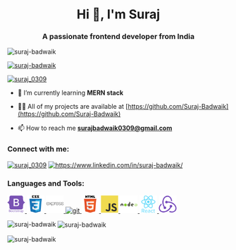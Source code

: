 <h1 align="center">Hi 👋, I'm Suraj</h1>
<h3 align="center">A passionate frontend developer from India</h3>

<p align="left"> <img src="https://komarev.com/ghpvc/?username=suraj-badwaik&label=Profile%20views&color=0e75b6&style=flat" alt="suraj-badwaik" /> </p>

<p align="left"> <a href="https://github.com/ryo-ma/github-profile-trophy"><img src="https://github-profile-trophy.vercel.app/?username=suraj-badwaik" alt="suraj-badwaik" /></a> </p>

<p align="left"> <a href="https://twitter.com/suraj_0309" target="blank"><img src="https://img.shields.io/twitter/follow/suraj_0309?logo=twitter&style=for-the-badge" alt="suraj_0309" /></a> </p>

- 🌱 I’m currently learning **MERN stack**

- 👨‍💻 All of my projects are available at [https://github.com/Suraj-Badwaik](https://github.com/Suraj-Badwaik)

- 📫 How to reach me **surajbadwaik0309@gmail.com**

<h3 align="left">Connect with me:</h3>
<p align="left">
<a href="https://twitter.com/suraj_0309" target="blank"><img align="center" src="https://raw.githubusercontent.com/rahuldkjain/github-profile-readme-generator/master/src/images/icons/Social/twitter.svg" alt="suraj_0309" height="30" width="40" /></a>
<a href="https://linkedin.com/in/https://www.linkedin.com/in/suraj-badwaik/" target="blank"><img align="center" src="https://raw.githubusercontent.com/rahuldkjain/github-profile-readme-generator/master/src/images/icons/Social/linked-in-alt.svg" alt="https://www.linkedin.com/in/suraj-badwaik/" height="30" width="40" /></a>
</p>

<h3 align="left">Languages and Tools:</h3>
<p align="left"> <a href="https://getbootstrap.com" target="_blank" rel="noreferrer"> <img src="https://raw.githubusercontent.com/devicons/devicon/master/icons/bootstrap/bootstrap-plain-wordmark.svg" alt="bootstrap" width="40" height="40"/> </a> <a href="https://www.w3schools.com/css/" target="_blank" rel="noreferrer"> <img src="https://raw.githubusercontent.com/devicons/devicon/master/icons/css3/css3-original-wordmark.svg" alt="css3" width="40" height="40"/> </a> <a href="https://expressjs.com" target="_blank" rel="noreferrer"> <img src="https://raw.githubusercontent.com/devicons/devicon/master/icons/express/express-original-wordmark.svg" alt="express" width="40" height="40"/> </a> <a href="https://git-scm.com/" target="_blank" rel="noreferrer"> <img src="https://www.vectorlogo.zone/logos/git-scm/git-scm-icon.svg" alt="git" width="40" height="40"/> </a> <a href="https://www.w3.org/html/" target="_blank" rel="noreferrer"> <img src="https://raw.githubusercontent.com/devicons/devicon/master/icons/html5/html5-original-wordmark.svg" alt="html5" width="40" height="40"/> </a> <a href="https://developer.mozilla.org/en-US/docs/Web/JavaScript" target="_blank" rel="noreferrer"> <img src="https://raw.githubusercontent.com/devicons/devicon/master/icons/javascript/javascript-original.svg" alt="javascript" width="40" height="40"/> </a> <a href="https://nodejs.org" target="_blank" rel="noreferrer"> <img src="https://raw.githubusercontent.com/devicons/devicon/master/icons/nodejs/nodejs-original-wordmark.svg" alt="nodejs" width="40" height="40"/> </a> <a href="https://reactjs.org/" target="_blank" rel="noreferrer"> <img src="https://raw.githubusercontent.com/devicons/devicon/master/icons/react/react-original-wordmark.svg" alt="react" width="40" height="40"/> </a> <a href="https://redux.js.org" target="_blank" rel="noreferrer"> <img src="https://raw.githubusercontent.com/devicons/devicon/master/icons/redux/redux-original.svg" alt="redux" width="40" height="40"/> </a> </p>

<p><img align="left" src="https://github-readme-stats.vercel.app/api/top-langs?username=suraj-badwaik&show_icons=true&locale=en&layout=compact" alt="suraj-badwaik" /></p>

<p>&nbsp;<img align="center" src="https://github-readme-stats.vercel.app/api?username=suraj-badwaik&show_icons=true&locale=en" alt="suraj-badwaik" /></p>

<p><img align="center" src="https://github-readme-streak-stats.herokuapp.com/?user=suraj-badwaik&" alt="suraj-badwaik" /></p>

